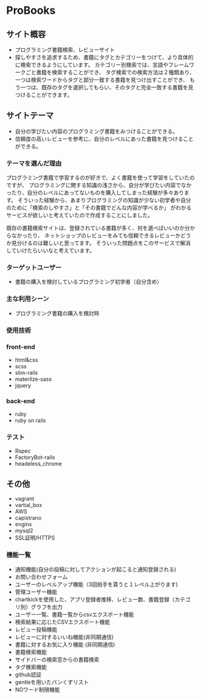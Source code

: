 # ProBooks

## サイト概容
- プログラミング書籍検索、レビューサイト
- 探しやすさを追求するため、書籍にタグとカテゴリーをつけて、より具体的に検索できるようにしています。
カテゴリー別検索では、言語やフレームワークごと書籍を検索することができ、
タグ検索での検索方法は２種類あり、一つは検索ワードからタグと部分一致する書籍を見つけ出すことができ、
もう一つは、既存のタグを選択してもらい、そのタグと完全一致する書籍を見つけることができます。

## サイトテーマ
- 自分の学びたい内容のプログラミング書籍をみつけることができる。
- 信頼度の高いレビューを参考に、自分のレベルにあった書籍を見つけることができる。

### テーマを選んだ理由
プログラミング書籍で学習するのが好きで、よく書籍を使って学習をしていたのですが、
プログラミングに関する知識の浅さから、自分が学びたい内容でなかったり、自分のレベルにあってないものを購入してしまった経験が多々あります。
そういった経験から、あまりプログラミングの知識が少ない初学者や自分のために「検索のしやすさ」と「その書籍でどんな内容が学べるか」
がわかるサービスが欲しいと考えていたので作成することにしました。

既存の書籍検索サイトは、登録されている書籍が多く、何を選べばいいのか分からなかったり、
ネットショップのレビューをみても信頼できるレビューかどうか見分けるのは難しいと思ってます。
そういった問題点をこのサービスで解消していけたらいいなと考えています。

### ターゲットユーザー
- 書籍の購入を検討しているプログラミング初学者（自分含め）

### 主な利用シーン
- プログラミング書籍の購入を検討時

### 使用技術
### front-end
- html&css
- scss
- slim-rails
- materilze-sass
- jquery
### back-end
- ruby
- ruby on rails
### テスト
- Rspec
- FactoryBot-rails
- headeless_chrome
## その他
- vagrant
- vartial_box
- AWS
- capistrano
- enginx
- mysql2
- SSL証明/HTTPS
### 機能一覧
- 通知機能(自分の投稿に対してアクションが起こると通知登録される)
- お問い合わせフォーム
- ユーザーのレベルアップ機能（3回拍手を貰うと１レベル上がります)
- 管理ユーザー機能
- chartkickを使用した、アプリ登録者推移、レビュー数、書籍登録（カテゴリ別）グラフを出力
- ユーザー一覧、書籍一覧からcsvエクスポート機能
- 検索結果に応じたCSVエクスポート機能
- レビュー投稿機能
- レビューに対するいいね機能(非同期通信)
- 書籍に対するお気に入り機能 (非同期通信)
- 書籍検索機能
- サイドバーの検索窓からの書籍検索
- タグ検索機能
- github認証
- gentleを用いたパンくずリスト
- NGワード制限機能